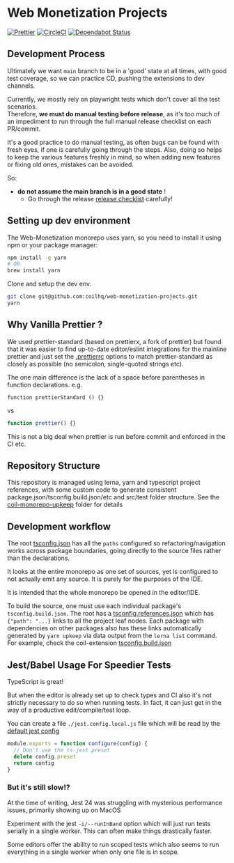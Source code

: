 # Web Monetization Projects

[![Prettier](https://img.shields.io/badge/code_style-prettier-ff69b4.svg?style=flat-square)](https://prettier.io/)
[![CircleCI](https://circleci.com/gh/coilhq/web-monetization-projects.svg?style=svg)](https://circleci.com/gh/coilhq/web-monetization-projects)
[![Dependabot Status](https://api.dependabot.com/badges/status?host=github&repo=coilhq/web-monetization-projects)](https://dependabot.com)

## Development Process

Ultimately we want `main` branch to be in a 'good' state at all times, with good test
coverage, so we can practice CD, pushing the extensions to dev channels.

Currently, we mostly rely on playwright tests which don't cover all the test scenarios.  
Therefore, **we must do manual testing before release**, as it's too much of an impediment
to run through the full manual release checklist on each PR/commit.

It's a good practice to do manual testing, as often bugs can be found with fresh eyes,
if one is carefully going through the steps. Also, doing so helps to keep the various
features freshly in mind, so when adding new features or fixing old ones, mistakes can
be avoided.

So:

- **do not assume the main branch is in a good state** !
  - Go through the release [release checklist](packages/coil-extension/docs/release-checklist.md) carefully!

## Setting up dev environment

The Web-Monetization monorepo uses yarn, so you need to install it using npm or your package manager:

```sh
npm install -g yarn
# OR
brew install yarn
```

Clone and setup the dev env.

```sh
git clone git@github.com:coilhq/web-monetization-projects.git
yarn
```

## Why Vanilla Prettier ?

We used prettier-standard (based on prettierx, a fork of prettier) but found that it
was easier to find up-to-date editor/eslint integrations for the mainline prettier
and just set the [.prettierrc](./.prettierrc) options to match prettier-standard as
closely as possible (no semicolon, single-quoted strings etc).

The one main difference is the lack of a space before parentheses in function declarations.
e.g.

```
function prettierStandard () {}
```

vs

```typescript
function prettier() {}
```

This is not a big deal when prettier is run before commit and enforced in the CI etc.

## Repository Structure

This repository is managed using lerna, yarn and typescript project references, with some custom code to
generate consistent package.json/tsconfig.build.json/etc and src/test folder structure.
See the [coil-monorepo-upkeep](packages/coil-monorepo-upkeep) folder for details

## Development workflow

The root [tsconfig.json](tsconfig.json) has all the `paths` configured so refactoring/navigation
works across package boundaries, going directly to the source files rather than the declarations.

It looks at the entire monorepo as one set of sources, yet is configured to not actually emit any source.
It is purely for the purposes of the IDE.

It is intended that the whole monorepo be opened in the editor/IDE.

To build the source, one must use each individual package's `tsconfig.build.json`.
The root has a [tsconfig.references.json](tsconfig.references.json) which has `{"path": "...}`
links to all the project leaf nodes. Each package with dependencies on other packages also has these
links automatically generated by `yarn upkeep` via data output from the `lerna list` command.
For example, check the coil-extension [tsconfig.build.json](./packages/coil-extension/tsconfig.build.json)

## Jest/Babel Usage For Speedier Tests

TypeScript is great!

But when the editor is already set up to check types and CI also it's not
strictly necessary to do so when running tests. In fact, it can just get in the
way of a productive edit/compile/test loop.

You can create a file `./jest.config.local.js` file which will be read by the
[default jest config](./jest.config.js)

```javascript
module.exports = function configure(config) {
  // Don't use the ts-jest preset
  delete config.preset
  return config
}
```

### But it's still slow!?

At the time of writing, Jest 24 was struggling with mysterious
performance issues, primarily showing up on MacOS

Experiment with the jest `-i/--runInBand` option which will just run tests
serially in a single worker. This can often make things drastically faster.

Some editors offer the ability to run scoped tests which also seems to
run everything in a single worker when only one file is in scope.
